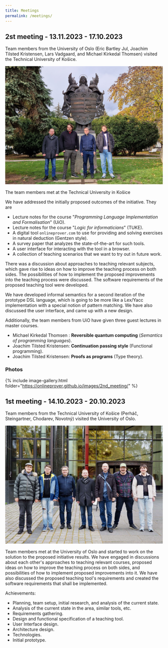 ```yaml
---
title: Meetings
permalink: /meetings/
---
```



## 2st meeting - 13.11.2023 - 17.10.2023 
Team members from the University of Oslo (Eric Bartley Jul, Joachim Tilsted Kristensen, Lars Vadgaard, and Michael Kirkedal Thomsen) visited the Technical University of Košice.

<img src="/images/2ndmeetingcover.jpg"/>
    <br>

The team members met at the Technical University in Košice

We have addressed the initially proposed outcomes of the initiative. They are

- Lecture notes for the course "*Programming Language Implementation and Formalisation*" (UiO).
- Lecture notes for the course "*Logic for informaticians*" (TUKE).
- A digital tool `onlineprover.com` to use for providing and solving
   exercises in natural deduction (Gentzen style).
- A survey paper that analyzes the state-of-the-art for such tools.
- A user interface for interacting with the tool in a browser.
- A collection of teaching scenarios that we want to try out in future work.

There was a discussion about approaches to teaching relevant subjects, which gave rise to ideas on how to improve the teaching process on both sides. The possibilities of how to implement the proposed improvements into the teaching process were discussed. The software requirements of the proposed teaching tool were developed.

We have developed informal semantics for a second iteration of the
prototype DSL language, which is going to be more like a Lex/Yacc
implementation with a special notion of pattern matching. We have also discussed the user interface, and came up with a new design.

Additionally, the team members from UiO have given three guest lectures in master courses.

- Michael Kirkedal Thomsen : **Reversible quantum computing** (*Semantics of programming languages*).
- Joachim Tilsted Kristensen: **Continuation passing style** (Functional programming).
- Joachim Tilsted Kristensen: **Proofs as programs** (Type theory).

### Photos
{% include image-gallery.html folder="https://onlineprover.github.io/images/2nd_meeting/" %}



## 1st meeting - 14.10.2023 - 20.10.2023 

Team members from the Technical University of Košice (Perháč, Steingartner, Chodarev, Novotný) visited the University of Oslo.

<img src="/images/website_photo.jpg"/>
    <br>

Team members met at the University of Oslo and started to work on the solution to the proposed initiative results. We have engaged in discussions about each other's approaches to teaching relevant courses, proposed ideas on how to improve the teaching process on both sides, and possibilities of how to implement proposed improvements into it. We have also discussed the proposed teaching tool's requirements and created the software requirements that shall be implemented. 

Achievements: 

-   Planning, team setup, initial research, and analysis of the current state. 
-   Analysis of the current state in the area, similar tools, etc. 
-   Requirements gathering.
-   Design and functional specification of a teaching tool.
-   User Interface design.
-   Architecture design.
-   Technologies.
-   Initial prototype.



